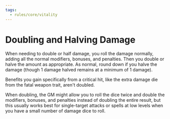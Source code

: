 ```yaml
---
tags:
  - rules/core/vitality
---
```

# Doubling and Halving Damage

When needing to double or half damage, you roll the damage normally, adding all the normal modifiers, bonuses, and penalties. Then you double or halve the amount as appropriate. As normal, round down if you halve the damage (though 1 damage halved remains at a minimum of 1 damage).  

Benefits you gain specifically from a critical hit, like the extra damage die from the fatal weapon trait, aren't doubled.

When doubling, the GM might allow you to roll the dice twice and double the modifiers, bonuses, and penalties instead of doubling the entire result, but this usually works best for single-target attacks or spells at low levels when you have a small number of damage dice to roll. 
